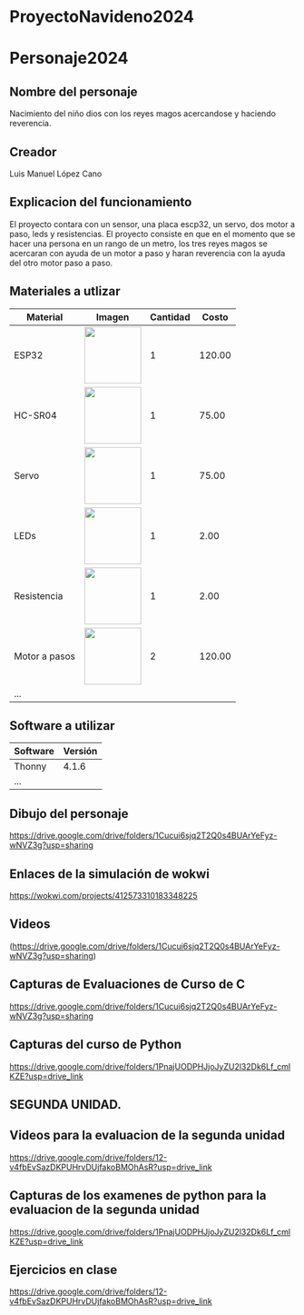 # ProyectoNavideno2024

# Personaje2024
## Nombre del personaje
Nacimiento del niño dios con los reyes magos acercandose y haciendo reverencia.
## Creador
Luis Manuel López Cano
## Explicacion del funcionamiento
El proyecto contara con un sensor, una placa escp32, un servo, dos motor a paso, leds y resistencias. El proyecto consiste en que en el momento que se hacer una persona en un rango de un metro, los tres reyes magos se acercaran con ayuda de un motor a paso y haran reverencia con la ayuda del otro motor paso a paso.
## Materiales a utlizar
|Material|Imagen|Cantidad|Costo|
|--|--|--|--|
|ESP32|<img src="https://m.media-amazon.com/images/I/612eALAbpgL.jpg" width="100"/>|1|120.00|
|HC-SR04|<img width="100" src="https://www.330ohms.com/cdn/shop/products/photo_A_OS-03261_SensorUltrasonico_HC-SR04_01_1200x1200.png?v=1598042103" />|1|75.00|
|Servo| <img width="100" src="https://gm0.org/es/latest/_images/hs488.jpg" />|1|75.00|"; />|1|131.00|
|LEDs|<img width="100" src="https://www.taloselectronics.com/cdn/shop/products/paquete_de_100_leds_difusos_5mm_varios_colores_mexico_jalisco_guadalajara_700x700.jpg?v=1593816653" />|1|2.00|
|Resistencia|<img width="100" src="https://http2.mlstatic.com/D_NQ_NP_903666-MLM75952546015_042024-O.webp" />|1|2.00|
|Motor a pasos|<img width="100" src="https://uelectronics.com/wp-content/uploads/2017/08/AR0130-Motor-a-pasos-28BYJ-48-V1.jpg" />|2|120.00|
|...||||

## Software a utilizar
|Software|Versión|
|--|--|
|Thonny|4.1.6|
|...||

## Dibujo del personaje
https://drive.google.com/drive/folders/1Cucui6sjq2T2Q0s4BUArYeFyz-wNVZ3g?usp=sharing

## Enlaces de la simulación de wokwi
https://wokwi.com/projects/412573310183348225

## Videos
(https://drive.google.com/drive/folders/1Cucui6sjq2T2Q0s4BUArYeFyz-wNVZ3g?usp=sharing)

## Capturas de Evaluaciones de Curso de C
https://drive.google.com/drive/folders/1Cucui6sjq2T2Q0s4BUArYeFyz-wNVZ3g?usp=sharing

## Capturas del curso de Python
https://drive.google.com/drive/folders/1PnajUODPHJjoJyZU2l32Dk6Lf_cmlKZE?usp=drive_link


## SEGUNDA UNIDAD.

## Videos para la evaluacion de la segunda unidad
https://drive.google.com/drive/folders/12-v4fbEvSazDKPUHrvDUjfakoBMOhAsR?usp=drive_link

## Capturas de los examenes de python para la evaluacion de la segunda unidad
https://drive.google.com/drive/folders/1PnajUODPHJjoJyZU2l32Dk6Lf_cmlKZE?usp=drive_link

## Ejercicios en clase
https://drive.google.com/drive/folders/12-v4fbEvSazDKPUHrvDUjfakoBMOhAsR?usp=drive_link
